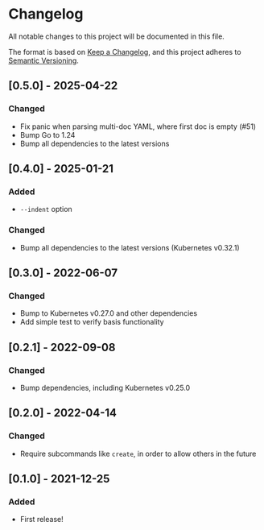 # Changelog
All notable changes to this project will be documented in this file.

The format is based on [Keep a Changelog](https://keepachangelog.com/en/1.0.0/),
and this project adheres to [Semantic Versioning](https://semver.org/spec/v2.0.0.html).

## [0.5.0] - 2025-04-22

### Changed

* Fix panic when parsing multi-doc YAML, where first doc is empty (#51)
* Bump Go to 1.24
* Bump all dependencies to the latest versions

## [0.4.0] - 2025-01-21

### Added

* `--indent` option

### Changed

* Bump all dependencies to the latest versions (Kubernetes v0.32.1)

## [0.3.0] - 2022-06-07
### Changed
* Bump to Kubernetes v0.27.0 and other dependencies
* Add simple test to verify basis functionality

## [0.2.1] - 2022-09-08
### Changed
* Bump dependencies, including Kubernetes v0.25.0

## [0.2.0] - 2022-04-14
### Changed
* Require subcommands like `create`, in order to allow others in the future

## [0.1.0] - 2021-12-25
### Added
* First release!
